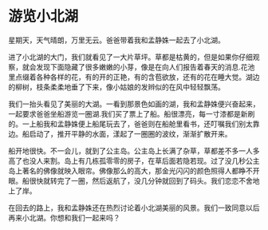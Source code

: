 # 游览小北湖

星期天，天气晴朗，万里无云。爸爸带着我和孟静姝一起去了小北湖。

进了小北湖的大门，我们就看见了一大片草坪。草都是枯黄的，但是如果你仔细观察，就会发现下面隐藏了很多嫩嫩的小芽，像是在向人们报告着春天的消息.花池里点缀着各种各样的花，有的开的正艳，有的含苞欲放，还有的花在睡大觉。湖边的柳树，枝条柔柔地垂了下来，像小姑娘的发辫似的在风中轻轻飘荡。 

我们一抬头看见了美丽的大湖。一看到那景色如画的湖，我和孟静姝便兴奋起来，一起要求爸爸坐船游览一圈湖.我们买了票上了船。船很漂亮，每一寸漆都是新刷的。一上船我和孟静姝便上船尾玩去了，爸爸则在船舱里看书，还叮嘱我们别太靠边。船启动了，推开平静的水面，漾起了一圈圈的波纹，渐渐扩散开来。

船开地很快。不一会儿，就到了公主岛。公主岛上长满了杂草，草都差不多一人多高了也没人来割。岛上有几栋孤零零的房子，在草后面若隐若现。过了没几秒公主岛上著名的佛像就映入眼帘。佛像那么的高大，那金光闪闪的颜色照得人都睁不开眼。船很快就转完了一圈，然后返航了，没几分钟就回到了码头。我们恋恋不舍地上了岸。

在回去的路上，我和孟静姝还在热烈讨论着小北湖美丽的风景。我们一致同意以后再来小北湖。你想和我们一起来吗？
